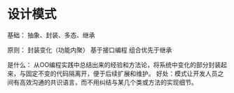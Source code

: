 # 设计模式

基础：
抽象、封装、多态、继承

原则：
封装变化（功能内聚）
基于接口编程
组合优先于继承

是什么：
从OO编程实践中总结出来的经验和方法论，将系统中变化的部分封装起来，与固定不变的代码隔离开，便于后续扩展和维护。
好处：模式让开发人员之间有高效沟通的共识语言，而不用纠结与某几个类或方法的实现细节。

